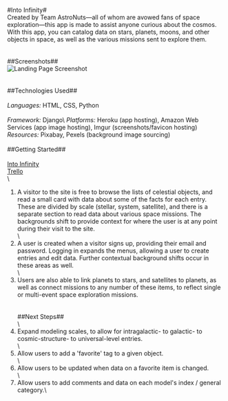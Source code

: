 #Into Infinity#\
Created by Team AstroNuts—all of whom are avowed fans of space exploration—this app is made to assist anyone curious about the cosmos. With this app, you can catalog data on stars, planets, moons, and other objects in space, as well as the various missions sent to explore them.\
\
\
##Screenshots##\
![Landing Page Screenshot](https://i.imgur.com/aQRG3kY.png)\
\
\
##Technologies Used##\
\
*Languages:* HTML, CSS, Python \
\
*Framework:* Django\ 
*Platforms:* Heroku (app hosting), Amazon Web Services (app image hosting), Imgur (screenshots/favicon hosting)\
*Resources:* Pixabay, Pexels (background image sourcing)\
\
##Getting Started##\
\
[Into Infinity](http://intoinfinity.herokuapp.com "Into Infinity")\
[Trello](https://trello.com/b/GESyISPn/space-objects "Trello")\
\
1. A visitor to the site is free to browse the lists of celestial objects, and read a small card with data about some of the facts for each entry. These are divided by scale (stellar, system, satellite), and there is a separate section to read data about various space missions. The backgrounds shift to provide context for where the user is at any point during their visit to the site.\
\
2. A user is created when a visitor signs up, providing their email and password. Logging in expands the menus, allowing a user to create entries and edit data. Further contextual background shifts occur in these areas as well.\
\
3. Users are also able to link planets to stars, and satellites to planets, as well as connect missions to any number of these items, to reflect single or multi-event space exploration missions.\
\
\
##Next Steps##\
\
1. Expand modeling scales, to allow for intragalactic- to galactic- to cosmic-structure- to universal-level entries.\
\
2. Allow users to add a 'favorite' tag to a given object.\
\
3. Allow users to be updated when data on a favorite item is changed.\
\
4. Allow users to add comments and data on each model's index / general category.\
